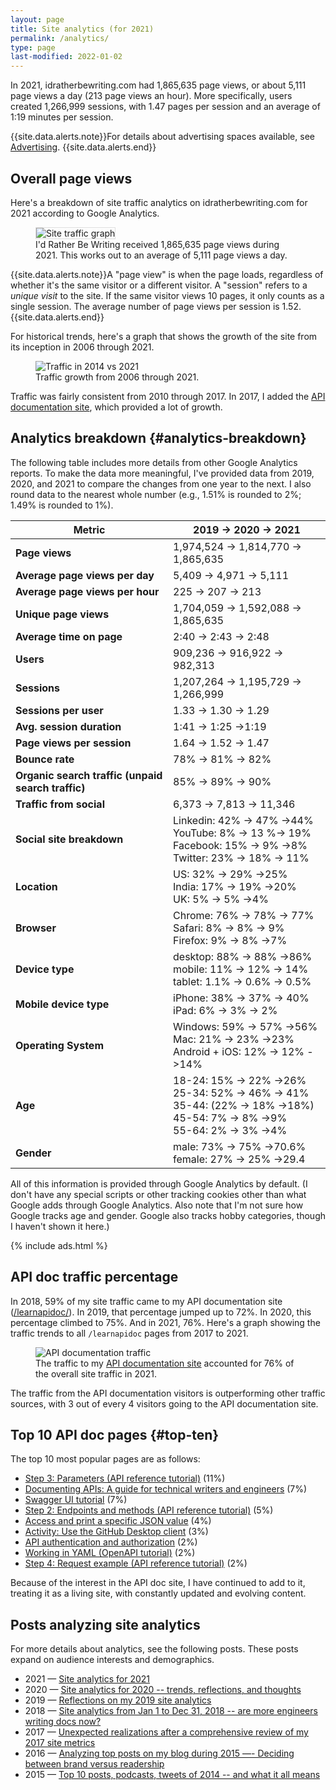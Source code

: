 ```yaml
---
layout: page
title: Site analytics (for 2021)
permalink: /analytics/
type: page
last-modified: 2022-01-02
---
```


In 2021, idratherbewriting.com had 1,865,635 page views, or about 5,111 page views a day (213 page views an hour). More specifically, users created 1,266,999 sessions, with 1.47 pages per session and an average of 1:19 minutes per session.

{{site.data.alerts.note}}For details about advertising spaces available, see <a href="/advertising">Advertising</a>. {{site.data.alerts.end}}

## Overall page views

Here's a breakdown of site traffic analytics on idratherbewriting.com for 2021 according to Google Analytics.

<figure><img style="border: 1px solid #dedede" src="https://s3.us-west-1.wasabisys.com/idbwmedia.com/images/analytics2021pageviews.png" alt="Site traffic graph" /> <figcaption>I'd Rather Be Writing received 1,865,635 page views during 2021. This works out to an average of 5,111 page views a day.</figcaption></figure>

{{site.data.alerts.note}}A "page view" is when the page loads, regardless of whether it's the same visitor or a different visitor. A "session" refers to a <i>unique visit</i> to the site. If the same visitor views 10 pages, it only counts as a single session. The average number of page views per session is 1.52.{{site.data.alerts.end}}

For historical trends, here's a graph that shows the growth of the site from its inception in 2006 through 2021.

<figure><img src="https://s3.us-west-1.wasabisys.com/idbwmedia.com/images/analytics2006through2021.png" alt="Traffic in 2014 vs 2021" /><figcaption>Traffic growth from 2006 through 2021.</figcaption></figure>

Traffic was fairly consistent from 2010 through 2017. In 2017, I added the [API documentation site](/learnapidoc/), which provided a lot of growth.

## Analytics breakdown {#analytics-breakdown}

The following table includes more details from other Google Analytics reports. To make the data more meaningful, I've provided data from 2019, 2020, and 2021 to compare the changes from one year to the next. I also round data to the nearest whole number (e.g., 1.51% is rounded to 2%; 1.49% is rounded to 1%).

<table style="width: 100%">
<colgroup>
  <col width="50%" />
  <col width="50%" />
</colgroup>
  <thead>
  <tr>
    <th>Metric</th>
    <th>2019 -> 2020 -> 2021</th>
  </tr>
  </thead>
  <tbody>
  <tr>
    <td markdown="span"><b>Page views</b></td>
    <td markdown="span">1,974,524 -> 1,814,770 -> 1,865,635</td>
  </tr>
  <tr>
    <td markdown="span"><b>Average page views per day</b></td>
    <td markdown="span">5,409 -> 4,971 -> 5,111</td>
  </tr>
  <tr>
    <td markdown="span"><b>Average page views per hour</b></td>
    <td markdown="span">225 -> 207 -> 213</td>
  </tr>
  <tr>
    <td markdown="span"><b>Unique page views</b></td>
    <td markdown="span">1,704,059 -> 1,592,088 -> 1,865,635</td>
  </tr>
  <tr>
    <td markdown="span"><b>Average time on page</b></td>
    <td markdown="span">2:40 -> 2:43 -> 2:48</td>
  </tr>
  <tr>
    <td markdown="span"><b>Users</b></td>
    <td markdown="span">909,236 -> 916,922 -> 982,313</td>
  </tr>
  <tr>
    <td markdown="span"><b>Sessions</b></td>
    <td markdown="span">1,207,264 -> 1,195,729 -> 1,266,999</td>
  </tr>
  <tr>
    <td markdown="span"><b>Sessions per user</b></td>
    <td markdown="span">1.33 -> 1.30 -> 1.29</td>
  </tr>
  <tr>
    <td markdown="span"><b>Avg. session duration</b></td>
    <td markdown="span">1:41 -> 1:25 ->1:19 </td>
  </tr>
  <tr>
    <td markdown="span"><b>Page views per session</b></td>
    <td markdown="span">1.64 -> 1.52 -> 1.47</td>
  </tr>
  <tr>
    <td markdown="span"><b>Bounce rate</b></td>
    <td markdown="span">78% -> 81% -> 82%</td>
  </tr>
  <tr>
    <td markdown="span"><b>Organic search traffic (unpaid search traffic)</b></td>
    <td markdown="span">85% -> 89% -> 90%</td>
  </tr>
  <tr>
    <td markdown="span"><b>Traffic from social</b></td>
    <td markdown="span">6,373 -> 7,813 -> 11,346</td>
  </tr>
  <tr>
    <td markdown="span"><b>Social site breakdown</b></td>
    <td markdown="span">Linkedin: 42% -> 47% ->44%<br/>YouTube: 8% -> 13 %-> 19%<br/> Facebook: 15% -> 9% ->8%<br/>Twitter: 23% -> 18% -> 11%</td>
  </tr>
  <tr>
    <td markdown="span"><b>Location</b></td>
    <td markdown="span">US: 32% -> 29% ->25% <br/>India: 17% -> 19% ->20%<br/>UK: 5% -> 5% ->4%</td>
  </tr>
  <tr>
    <td markdown="span"><b>Browser</b></td>
    <td markdown="span">Chrome: 76% -> 78% -> 77%<br/> Safari: 8% -> 8% -> 9%<br/>Firefox: 9% -> 8% ->7%</td>
  </tr>
  <tr>
    <td markdown="span"><b>Device type</b></td>
    <td markdown="span">desktop: 88% -> 88% ->86%<br/> mobile: 11% -> 12% -> 14%<br/>tablet: 1.1% -> 0.6% -> 0.5%</td>
  </tr>
  <tr>
    <td markdown="span"><b>Mobile device type</b></td>
    <td markdown="span">iPhone: 38% -> 37% -> 40%<br/>iPad: 6% -> 3% -> 2%
    </td>
  </tr>
  <tr>
    <td markdown="span"><b>Operating System</b></td>
    <td markdown="span">Windows: 59% -> 57% ->56%<br/>Mac: 21% -> 23% ->23%<br/>Android + iOS: 12% -> 12% ->14%</td>
  </tr>
  <tr>
    <td markdown="span"><b>Age</b></td>
    <td markdown="span">18-24: 15% -> 22% ->26%<br/>25-34: 52% -> 46% -> 41%<br/>35-44: (22% -> 18% ->18%)<br/>45-54: 7% -> 8% ->9%<br/>55-64: 2% -> 3% ->4%</td>
  </tr>
  <tr>
    <td markdown="span"><b>Gender</b></td>
    <td markdown="span">male: 73% -> 75% ->70.6%<br/>female: 27% -> 25% ->29.4</td>
  </tr>
  </tbody>
</table>

All of this information is provided through Google Analytics by default. (I don't have any special scripts or other tracking cookies other than what Google adds through Google Analytics. Also note that I'm not sure how Google tracks age and gender. Google also tracks hobby categories, though I haven't shown it here.)

{% include ads.html %}

## API doc traffic percentage

In 2018, 59% of my site traffic came to my API documentation site ([/learnapidoc/](/learnapidoc/)). In 2019, that percentage jumped up to 72%. In 2020, this percentage climbed to 75%. And in 2021, 76%. Here's a graph showing the traffic trends to all `/learnapidoc` pages from 2017 to 2021.

<figure><img src="https://s3.us-west-1.wasabisys.com/idbwmedia.com/images/learnapidoc_traffic_2021.png" alt="API documentation traffic" /> <figcaption>The traffic to my <a href='/learnapidoc/'>API documentation site</a> accounted for 76% of the overall site traffic in 2021.</figcaption></figure>

The traffic from the API documentation visitors is outperforming other traffic sources, with 3 out of every 4 visitors going to the API documentation site.

## Top 10 API doc pages {#top-ten}

The top 10 most popular pages are as follows:

* [Step 3: Parameters (API reference tutorial)](/learnapidoc/docapis_doc_parameters.html) (11%)
* [Documenting APIs: A guide for technical writers and engineers](/learnapidoc/) (7%)
* [Swagger UI tutorial](/learnapidoc/pubapis_swagger.html) (7%)
* [Step 2: Endpoints and methods (API reference tutorial)](/learnapidoc/docapis_resource_endpoints.html) (5%)
* [Access and print a specific JSON value](/learnapidoc/docapis_access_json_values.html) (4%)
* [Activity: Use the GitHub Desktop client](/learnapidoc/pubapis_github_desktop_client.html) (3%)
* [API authentication and authorization](/learnapidoc/docapis_more_about_authorization.html) (2%)
* [Working in YAML (OpenAPI tutorial)](/learnapidoc/pubapis_yaml.html) (2%)
* [Step 4: Request example (API reference tutorial)](/learnapidoc/docapis_doc_sample_requests.html) (2%)

Because of the interest in the API doc site, I have continued to add to it, treating it as a living site, with constantly updated and evolving content.

## Posts analyzing site analytics

For more details about analytics, see the following posts. These posts expand on audience interests and demographics.

* 2021 &mdash; [Site analytics for 2021](/blog/2021-site-analytics-reflections)
* 2020 &mdash; [Site analytics for 2020 -- trends, reflections, and thoughts](/blog/site-analytics-reflections/)
* 2019 &mdash; [Reflections on my 2019 site analytics](/blog/reflections-on-site-analytics-for-2019/)
* 2018 &mdash; [Site analytics from Jan 1 to Dec 31, 2018 -- are more engineers writing docs now?](/2019/01/14/site-analytics-from-2018-59-percent-traffic-going-to-api-doc-site/)
* 2017 &mdash; [Unexpected realizations after a comprehensive review of my 2017 site metrics](/2018/01/11/comprehensive-metrics-for-idratherbewriting-in-2017)
* 2016 &mdash; [Analyzing top posts on my blog during 2015 —- Deciding between brand versus readership](/2016/01/01/analyzing-top-posts-trends-on-idratherbewriting-blog/)
* 2015 &mdash; [Top 10 posts, podcasts, tweets of 2014 -- and what it all means](/2015/01/05/top-10-posts-podcasts-tweets-of-2014-and-what-it-all-means/)
